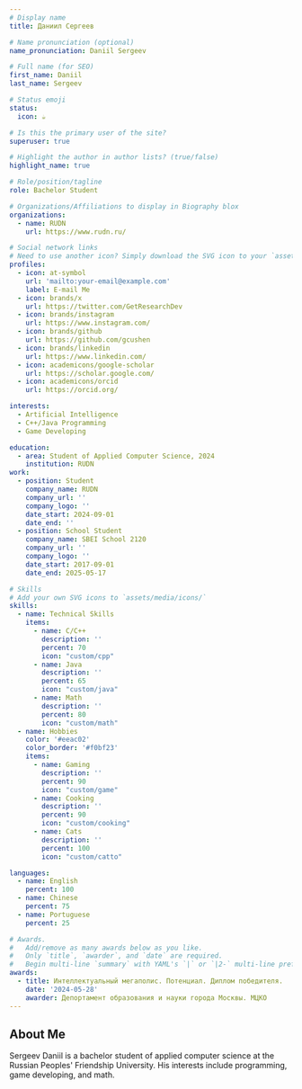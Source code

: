 ```yaml
---
# Display name
title: Даниил Сергеев

# Name pronunciation (optional)
name_pronunciation: Daniil Sergeev

# Full name (for SEO)
first_name: Daniil
last_name: Sergeev

# Status emoji
status:
  icon: ☕️

# Is this the primary user of the site?
superuser: true

# Highlight the author in author lists? (true/false)
highlight_name: true

# Role/position/tagline
role: Bachelor Student

# Organizations/Affiliations to display in Biography blox
organizations:
  - name: RUDN
    url: https://www.rudn.ru/

# Social network links
# Need to use another icon? Simply download the SVG icon to your `assets/media/icons/` folder.
profiles:
  - icon: at-symbol
    url: 'mailto:your-email@example.com'
    label: E-mail Me
  - icon: brands/x
    url: https://twitter.com/GetResearchDev
  - icon: brands/instagram
    url: https://www.instagram.com/
  - icon: brands/github
    url: https://github.com/gcushen
  - icon: brands/linkedin
    url: https://www.linkedin.com/
  - icon: academicons/google-scholar
    url: https://scholar.google.com/
  - icon: academicons/orcid
    url: https://orcid.org/

interests:
  - Artificial Intelligence
  - C++/Java Programming
  - Game Developing

education:
  - area: Student of Applied Computer Science, 2024
    institution: RUDN
work:
  - position: Student
    company_name: RUDN
    company_url: ''
    company_logo: ''
    date_start: 2024-09-01
    date_end: ''
  - position: School Student
    company_name: SBEI School 2120
    company_url: ''
    company_logo: ''
    date_start: 2017-09-01
    date_end: 2025-05-17

# Skills
# Add your own SVG icons to `assets/media/icons/`
skills:
  - name: Technical Skills
    items:
      - name: C/C++
        description: ''
        percent: 70
        icon: "custom/cpp"
      - name: Java
        description: ''
        percent: 65
        icon: "custom/java"
      - name: Math
        description: ''
        percent: 80
        icon: "custom/math"
  - name: Hobbies
    color: '#eeac02'
    color_border: '#f0bf23'
    items:
      - name: Gaming
        description: ''
        percent: 90
        icon: "custom/game"
      - name: Cooking
        description: ''
        percent: 90
        icon: "custom/cooking"
      - name: Cats
        description: ''
        percent: 100
        icon: "custom/catto"

languages:
  - name: English
    percent: 100
  - name: Chinese
    percent: 75
  - name: Portuguese
    percent: 25

# Awards.
#   Add/remove as many awards below as you like.
#   Only `title`, `awarder`, and `date` are required.
#   Begin multi-line `summary` with YAML's `|` or `|2-` multi-line prefix and indent 2 spaces below.
awards:
  - title: Интеллектуальный мегаполис. Потенциал. Диплом победителя.
    date: '2024-05-28'
    awarder: Депортамент образования и науки города Москвы. МЦКО
---
```


## About Me

Sergeev Daniil is a bachelor student of applied computer science at the Russian Peoples' Friendship University. His interests include programming, game developing, and math.
